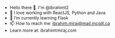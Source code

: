 - Hello there 👋. I'm @ibrahimt2
- 🔭 I love working with ReactJS, Python and Java
- 🌱 I’m currently learning Flask
- 📫 How to reach me: ibrahim.miraj@mail.mcgill.ca
- Learn more at: ibrahimtmiraj.com

<!--
**ibrahimt2/ibrahimt2** is a ✨ _special_ ✨ repository because its `README.md` (this file) appears on your GitHub profile.

Here are some ideas to get you started:

- 🔭 I love working with ReactJS, Python and Java
- 🌱 I’m currently learning Flask
- 💬 Ask me about ...
- 📫 How to reach me: ibrahim.miraj@mail.mcgill.ca

-->

